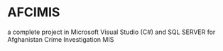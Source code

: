 # AFCIMIS
a complete project in Microsoft Visual Studio (C#) and SQL SERVER for Afghanistan Crime Investigation MIS
